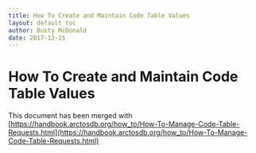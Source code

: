 ```yaml
---
title: How To Create and Maintain Code Table Values
layout: default_toc
author: Dusty McDonald
date: 2017-12-15
---
```


 
# How To Create and Maintain Code Table Values

This document has been merged with [https://handbook.arctosdb.org/how_to/How-To-Manage-Code-Table-Requests.html](https://handbook.arctosdb.org/how_to/How-To-Manage-Code-Table-Requests.html)